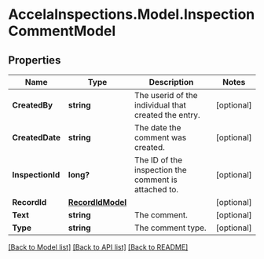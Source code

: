 # AccelaInspections.Model.InspectionCommentModel
## Properties

Name | Type | Description | Notes
------------ | ------------- | ------------- | -------------
**CreatedBy** | **string** | The userid of the individual that created the entry. | [optional] 
**CreatedDate** | **string** | The date the comment was created. | [optional] 
**InspectionId** | **long?** | The ID of the inspection the comment is attached to. | [optional] 
**RecordId** | [**RecordIdModel**](RecordIdModel.md) |  | [optional] 
**Text** | **string** | The comment. | [optional] 
**Type** | **string** | The comment type. | [optional] 

[[Back to Model list]](../README.md#documentation-for-models) [[Back to API list]](../README.md#documentation-for-api-endpoints) [[Back to README]](../README.md)

